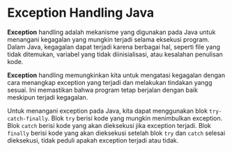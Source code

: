 # Exception Handling Java

**Exception** handling adalah mekanisme yang digunakan pada Java untuk 
menangani kegagalan yang mungkin terjadi selama eksekusi program. 
Dalam Java, kegagalan dapat terjadi karena berbagai hal, seperti file 
yang tidak ditemukan, variabel yang tidak diinisialisasi, atau kesalahan
penulisan kode.

**Exception** handling memungkinkan kita untuk mengatasi kegagalan dengan 
cara menangkap exception yang terjadi dan melakukan tindakan yangg sesuai.
Ini memastikan bahwa program tetap berjalan dengan baik meskipun terjadi 
kegagalan.

Untuk menangani exception pada Java, kita dapat menggunakan blok 
`try-catch-finally`. Blok `try` berisi kode yang mungkin menimbulkan 
exception. Blok `catch` berisi kode yang akan dieksekusi jika exception
terjadi. Blok `finally` berisi kode yang akan dieksekusi setelah blok 
`try` dan `catch` selesai dieksekusi, tidak peduli apakah exception 
terjadi atau tidak.


